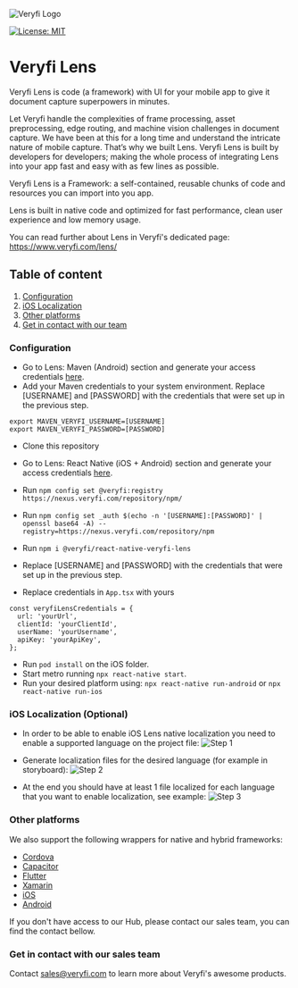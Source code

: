 ![Veryfi Logo](https://cdn.veryfi.com/logos/veryfi-logo-wide-github.png)

[![License: MIT](https://img.shields.io/badge/License-MIT-green.svg)](https://opensource.org/licenses/MIT)
# Veryfi Lens
Veryfi Lens is code (a framework) with UI for your mobile app to give it document capture superpowers in minutes.

Let Veryfi handle the complexities of frame processing, asset preprocessing, edge routing, and machine vision challenges in document capture. We have been at this for a long time and understand the intricate nature of mobile capture. That’s why we built Lens. Veryfi Lens is built by developers for developers; making the whole process of integrating Lens into your app fast and easy with as few lines as possible.

Veryfi Lens is a Framework: a self-contained, reusable chunks of code and resources you can import into you app.

Lens is built in native code and optimized for fast performance, clean user experience and low memory usage.

You can read further about Lens in Veryfi's dedicated page: https://www.veryfi.com/lens/

## Table of content
1. [Configuration](#configuration)
2. [iOS Localization](#localization)
3. [Other platforms](#other_platforms)
4. [Get in contact with our team](#contact)

### Configuration <a name="configuration"></a>
- Go to Lens: Maven (Android) section and generate your access credentials [here](https://hub.veryfi.com/api/settings/keys/#package-managers-container).
- Add your Maven credentials to your system environment. Replace [USERNAME] and [PASSWORD] with the credentials that were set up in the previous step.
```
export MAVEN_VERYFI_USERNAME=[USERNAME]
export MAVEN_VERYFI_PASSWORD=[PASSWORD]
```

- Clone this repository
- Go to Lens: React Native (iOS + Android) section and generate your access credentials [here](https://hub.veryfi.com/api/settings/keys/#package-managers-container).
- Run `npm config set @veryfi:registry https://nexus.veryfi.com/repository/npm/`
- Run `npm config set _auth $(echo -n '[USERNAME]:[PASSWORD]' | openssl base64 -A) --registry=https://nexus.veryfi.com/repository/npm`
- Run `npm i @veryfi/react-native-veryfi-lens`
- Replace [USERNAME] and [PASSWORD] with the credentials that were set up in the previous step.

- Replace credentials in `App.tsx` with yours
```
const veryfiLensCredentials = {
  url: 'yourUrl',
  clientId: 'yourClientId',
  userName: 'yourUsername',
  apiKey: 'yourApiKey',
};
```
- Run `pod install` on the iOS folder.
- Start metro running `npx react-native start`.
- Run your desired platform using: `npx react-native run-android` or `npx react-native run-ios`

### iOS Localization (Optional) <a name="localization"></a>
- In order to be able to enable iOS Lens native localization you need to enable a supported language on the project file:
![Step 1](https://raw.githubusercontent.com/veryfi/veryfi-lens-react-native-demo/main/github_assets/localization-step1.png)

- Generate  localization files for the desired language (for example in storyboard):
![Step 2](https://raw.githubusercontent.com/veryfi/veryfi-lens-react-native-demo/main/github_assets/localization-step2.png)

- At the end you should have at least 1 file localized for each language that you want to enable localization, see example:
![Step 3](https://raw.githubusercontent.com/veryfi/veryfi-lens-react-native-demo/main/github_assets/localization-step3.png)

### Other platforms <a name="other_platforms"></a>
We also support the following wrappers for native and hybrid frameworks:
- [Cordova](https://hub.veryfi.com/lens/docs/cordova/)
- [Capacitor](https://hub.veryfi.com/lens/docs/capacitor/)
- [Flutter](https://hub.veryfi.com/lens/docs/flutter/)
- [Xamarin](https://hub.veryfi.com/lens/docs/xamarin/)
- [iOS](https://hub.veryfi.com/lens/docs/ios/)
- [Android](https://hub.veryfi.com/lens/docs/android/)

If you don't have access to our Hub, please contact our sales team, you can find the contact bellow.

### Get in contact with our sales team <a name="contact"></a>
Contact sales@veryfi.com to learn more about Veryfi's awesome products.
